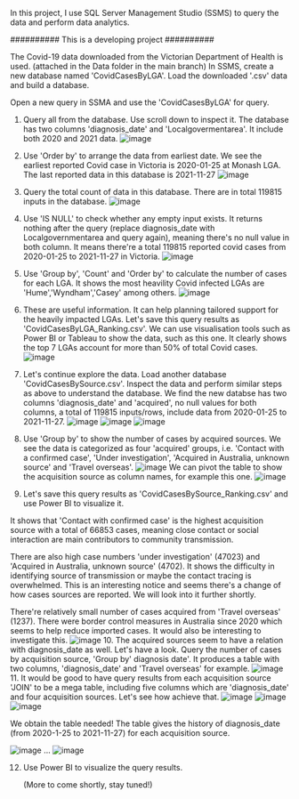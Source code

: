 In this project, I use SQL Server Management Studio (SSMS) to query the data and perform data analytics.

########## This is a developing project ##########

The Covid-19 data downloaded from the Victorian Department of Health is used. (attached in the Data folder in the main branch)
In SSMS, create a new database named 'CovidCasesByLGA'. Load the downloaded '.csv' data and build a database.

Open a new query in SSMA and use the 'CovidCasesByLGA' for query.
1. Query all from the database. Use scroll down to inspect it. The database has two columns 'diagnosis_date' and 'Localgovermentarea'. It include both 2020 and 2021 data.
![image](https://user-images.githubusercontent.com/76986018/144549914-ed301b31-865f-457a-94dd-82c86adb8cf5.png)
2. Use 'Order by' to arrange the data from earliest date. We see the earliest reported Covid case in Victoria is 2020-01-25 at Monash LGA. The last reported data in this database is 2021-11-27
![image](https://user-images.githubusercontent.com/76986018/144551446-bdfa8bd0-4773-4dc3-8f3f-35da4363b912.png)
3. Query the total count of data in this database. There are in total 119815 inputs in the database.
![image](https://user-images.githubusercontent.com/76986018/144551704-5799be97-3909-4497-8ca9-cb8236afaea6.png)
4. Use 'IS NULL' to check whether any empty input exists. It returns nothing after the query (replace diagnosis_date with Localgovernmentarea and query again), meaning there's no null value in both column. It means there're a total 119815 reported covid cases from 2020-01-25 to 2021-11-27 in Victoria.
![image](https://user-images.githubusercontent.com/76986018/144552016-e55fd2d6-84a9-4176-8710-7f95c8ec09d5.png)
5. Use 'Group by', 'Count' and 'Order by' to calculate the number of cases for each LGA. It shows the most heavility Covid infected LGAs are 'Hume','Wyndham','Casey' among others.
![image](https://user-images.githubusercontent.com/76986018/144689278-c9bc0f30-df15-481c-be9c-62dd2031581e.png)
6. These are useful information. It can help planning tailored support for the heavily impacted LGAs. Let's save this query results as 'CovidCasesByLGA_Ranking.csv'. We can use visualisation tools such as Power BI or Tableau to show the data, such as this one. It clearly shows the top 7 LGAs account for more than 50% of total Covid cases.
![image](https://user-images.githubusercontent.com/76986018/144692236-f8f7967b-0cfe-4669-8a09-f95b00f0da13.png)
7. Let's continue explore the data. Load another database 'CovidCasesBySource.csv'. Inspect the data and perform similar steps as above to understand the database. We find the new databse has two columns 'diagnosis_date' and 'acquired', no null values for both columns, a total of 119815 inputs/rows, include data from 2020-01-25 to 2021-11-27.
![image](https://user-images.githubusercontent.com/76986018/144693096-864b9793-f246-4d90-a7a7-950803f57bfc.png)
![image](https://user-images.githubusercontent.com/76986018/144693066-f227aeaf-e202-4d0a-bfa6-a0af32d167fc.png)
![image](https://user-images.githubusercontent.com/76986018/144693143-35286392-91ae-43cf-8f4b-2897f5b55a4d.png)
8. Use 'Group by' to show the number of cases by acquired sources. We see the data is categorized as four 'acquired' groups, i.e. 'Contact with a confirmed case', 'Under investigation', 'Acquired in Australia, unknown source' and 'Travel overseas'.
![image](https://user-images.githubusercontent.com/76986018/144693233-f9ba9463-02b1-472a-b050-104cd2de2c36.png)
   We can pivot the table to show the acquisition source as column names, for example this one.
![image](https://user-images.githubusercontent.com/76986018/145142207-e26f98e9-02d4-4d43-bca7-cc8202248f48.png)

9. Let's save this query results as 'CovidCasesBySource_Ranking.csv' and use Power BI to visualize it. 

It shows that 'Contact with confirmed case' is the highest acquisition source with a total of 66853 cases, meaning close contact or social interaction are main contributors to community transmission. 

There are also high case numbers 'under investigation' (47023) and 'Acquired in Australia, unknown source' (4702). It shows the difficulty in identifying source of transmission or maybe the contact tracing is overwhelmed. This is an interesting notice and seems there's a change of how cases sources are reported. We will look into it further shortly.

There're relatively small number of cases acquired from 'Travel overseas' (1237). There were border control measures in Australia since 2020 which seems to help reduce imported cases. It would also be interesting to investigate this.
![image](https://user-images.githubusercontent.com/76986018/144707154-d42881fe-038f-4506-8ae1-b09666f3ec77.png)
10. The acquired sources seem to have a relation with diagnosis_date as well. Let's have a look. Query the number of cases by acquisition source, 'Group by' diagnosis date'. It produces a table with two columns, 'diagnosis_date' and 'Travel overseas' for example.
![image](https://user-images.githubusercontent.com/76986018/144707983-1de4ca25-bdc1-4ba1-9726-33f0ff2aadac.png)
11. It would be good to have query results from each acquisition source 'JOIN' to be a mega table, including five columns which are 'diagnosis_date' and four acquisition sources. Let's see how achieve that.
![image](https://user-images.githubusercontent.com/76986018/145184626-da6f8a2e-c9f7-4623-af17-d877fcd08ce0.png)
![image](https://user-images.githubusercontent.com/76986018/145183781-dd7da660-6429-4e2d-99de-91e3f1c7aeb5.png)
![image](https://user-images.githubusercontent.com/76986018/145183889-8640b153-ff08-474c-84fa-a5cf12e16d84.png)

We obtain the table needed! The table gives the history of diagnosis_date (from 2020-1-25 to 2021-11-27) for each acquisition source.

![image](https://user-images.githubusercontent.com/76986018/145184044-1a2caf68-0641-4d55-80b6-94d4d3d2b83b.png)
...
![image](https://user-images.githubusercontent.com/76986018/145184128-67a920e4-f73c-4cf3-bd22-8945b15bdbc4.png)


12. Use Power BI to visualize the query results.

    (More to come shortly, stay tuned!)











